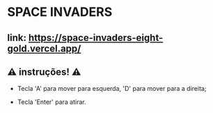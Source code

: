 # SPACE INVADERS

## link: https://space-invaders-eight-gold.vercel.app/

## ⚠️ instruções! ⚠️

- Tecla 'A' para mover para esquerda, 'D' para mover para a direita;

- Tecla 'Enter' para atirar.
